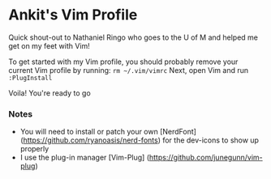 # Ankit's Vim Profile
Quick shout-out to Nathaniel Ringo who goes to the U of M and helped me get on my feet with Vim!

To get started with my Vim profile, you should probably remove your current Vim profile by running:
`rm ~/.vim/vimrc`
Next, open Vim and run `:PlugInstall`

Voila! You're ready to go

### Notes
* You will need to install or patch your own [NerdFont] (https://github.com/ryanoasis/nerd-fonts) for the dev-icons to show up properly
* I use the plug-in manager [Vim-Plug] (https://github.com/junegunn/vim-plug)
